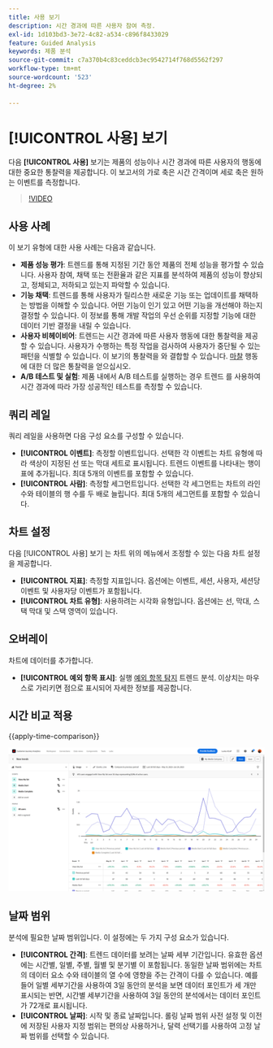 ```yaml
---
title: 사용 보기
description: 시간 경과에 따른 사용자 참여 측정.
exl-id: 1d103bd3-3e72-4c82-a534-c896f8433029
feature: Guided Analysis
keywords: 제품 분석
source-git-commit: c7a370b4c83ceddcb3ec9542714f768d5562f297
workflow-type: tm+mt
source-wordcount: '523'
ht-degree: 2%

---
```


# [!UICONTROL 사용] 보기

다음 **[!UICONTROL 사용]** 보기는 제품의 성능이나 시간 경과에 따른 사용자의 행동에 대한 중요한 통찰력을 제공합니다. 이 보고서의 가로 축은 시간 간격이며 세로 축은 원하는 이벤트를 측정합니다.

>[!VIDEO](https://video.tv.adobe.com/v/3421666/?learn=on)

## 사용 사례

이 보기 유형에 대한 사용 사례는 다음과 같습니다.

* **제품 성능 평가**: 트렌드를 통해 지정된 기간 동안 제품의 전체 성능을 평가할 수 있습니다. 사용자 참여, 채택 또는 전환율과 같은 지표를 분석하여 제품의 성능이 향상되고, 정체되고, 저하되고 있는지 파악할 수 있습니다.
* **기능 채택**: 트렌드를 통해 사용자가 릴리스한 새로운 기능 또는 업데이트를 채택하는 방법을 이해할 수 있습니다. 어떤 기능이 인기 있고 어떤 기능을 개선해야 하는지 결정할 수 있습니다. 이 정보를 통해 개발 작업의 우선 순위를 지정할 기능에 대한 데이터 기반 결정을 내릴 수 있습니다.
* **사용자 비헤이비어**: 트렌드는 시간 경과에 따른 사용자 행동에 대한 통찰력을 제공할 수 있습니다. 사용자가 수행하는 특정 작업을 검사하여 사용자가 중단될 수 있는 패턴을 식별할 수 있습니다. 이 보기의 통찰력을 와 결합할 수 있습니다. [마찰](friction.md) 행동에 대한 더 많은 통찰력을 얻으십시오.
* **A/B 테스트 및 실험**: 제품 내에서 A/B 테스트를 실행하는 경우 트렌드 를 사용하여 시간 경과에 따라 가장 성공적인 테스트를 측정할 수 있습니다.

## 쿼리 레일

쿼리 레일을 사용하면 다음 구성 요소를 구성할 수 있습니다.

* **[!UICONTROL 이벤트]**: 측정할 이벤트입니다. 선택한 각 이벤트는 차트 유형에 따라 색상이 지정된 선 또는 막대 세트로 표시됩니다. 트렌드 이벤트를 나타내는 행이 표에 추가됩니다. 최대 5개의 이벤트를 포함할 수 있습니다.
* **[!UICONTROL 사람]**: 측정할 세그먼트입니다. 선택한 각 세그먼트는 차트의 라인 수와 테이블의 행 수를 두 배로 늘립니다. 최대 5개의 세그먼트를 포함할 수 있습니다.

## 차트 설정

다음 [!UICONTROL 사용] 보기 는 차트 위의 메뉴에서 조정할 수 있는 다음 차트 설정을 제공합니다.

* **[!UICONTROL 지표]**: 측정할 지표입니다. 옵션에는 이벤트, 세션, 사용자, 세션당 이벤트 및 사용자당 이벤트가 포함됩니다.
* **[!UICONTROL 차트 유형]**: 사용하려는 시각화 유형입니다. 옵션에는 선, 막대, 스택 막대 및 스택 영역이 있습니다.

## 오버레이

차트에 데이터를 추가합니다.

* **[!UICONTROL 예외 항목 표시]**: 실행 [예외 항목 탐지](/help/analysis-workspace/virtual-analyst/c-anomaly-detection/anomaly-detection.md) 트렌드 분석. 이상치는 마우스로 가리키면 점으로 표시되어 자세한 정보를 제공합니다.

## 시간 비교 적용

{{apply-time-comparison}}

![사용 시간 비교](../assets/usage-compare.png)

## 날짜 범위

분석에 필요한 날짜 범위입니다. 이 설정에는 두 가지 구성 요소가 있습니다.

* **[!UICONTROL 간격]**: 트렌드 데이터를 보려는 날짜 세부 기간입니다. 유효한 옵션에는 시간별, 일별, 주별, 월별 및 분기별 이 포함됩니다. 동일한 날짜 범위에는 차트의 데이터 요소 수와 테이블의 열 수에 영향을 주는 간격이 다를 수 있습니다. 예를 들어 일별 세부기간을 사용하여 3일 동안의 분석을 보면 데이터 포인트가 세 개만 표시되는 반면, 시간별 세부기간을 사용하여 3일 동안의 분석에서는 데이터 포인트가 72개로 표시됩니다.
* **[!UICONTROL 날짜]**: 시작 및 종료 날짜입니다. 롤링 날짜 범위 사전 설정 및 이전에 저장된 사용자 지정 범위는 편의상 사용하거나, 달력 선택기를 사용하여 고정 날짜 범위를 선택할 수 있습니다.

